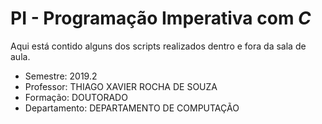 # PI - Programação Imperativa com *C*
Aqui está contido alguns dos scripts realizados
dentro e fora da sala de aula. 

- Semestre: 2019.2
- Professor: THIAGO XAVIER ROCHA DE SOUZA
- Formação: DOUTORADO
- Departamento: DEPARTAMENTO DE COMPUTAÇÃO



